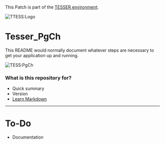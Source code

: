 This Patch is part of the [TESSER environment](https://bitbucket.org/AdrianArtacho/tesserakt/src/master/).

![TTESS:Logo](https://bitbucket.org/AdrianArtacho/tesserakt/raw/HEAD/TESSER_logo.png)

# Tesser_PgCh

This README would normally document whatever steps are necessary to get your application up and running.

![TESS:PgCh](https://docs.google.com/drawings/d/e/2PACX-1vRrvf5HfIN6nc77tUlsGdqFmQYgAdzS9j0W3qtWBlbNsRJVTecUuGAuCUnaxqBidYo7--m1gPD1fMG6/pub?w=272&h=177)

### What is this repository for?

* Quick summary
* Version
* [Learn Markdown](https://bitbucket.org/tutorials/markdowndemo)

___

# To-Do

* Documentation
